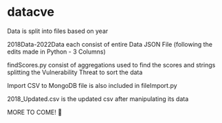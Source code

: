 # datacve
Data is split into files based on year

2018Data-2022Data each consist of entire Data JSON File (following the edits made in Python - 3 Columns)

findScores.py consist of aggregations used to find the scores and strings splitting the Vulnerability Threat to sort the data

Import CSV to MongoDB file is also included in fileImport.py 

2018_Updated.csv is the updated csv after manipulating its data

MORE TO COME! 🎉
